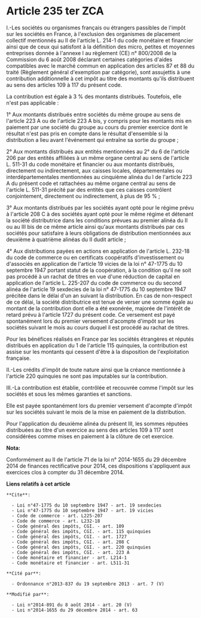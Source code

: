 # Article 235 ter ZCA

I.-Les sociétés ou organismes français ou étrangers passibles de l'impôt sur les sociétés en France, à l'exclusion des
organismes de placement collectif mentionnés au II de l'article L. 214-1 du code monétaire et financier ainsi que de ceux qui
satisfont à la définition des micro, petites et moyennes entreprises donnée à l'annexe I au règlement (CE) n° 800/2008 de la
Commission du 6 août 2008 déclarant certaines catégories d'aides compatibles avec le marché commun en application des
articles 87 et 88 du traité (Règlement général d'exemption par catégorie), sont assujettis à une contribution additionnelle à
cet impôt au titre des montants qu'ils distribuent au sens des articles 109 à 117 du présent code. 

La contribution est égale à 3 % des montants distribués. Toutefois, elle n'est pas applicable : 

1° Aux montants distribués entre sociétés du même groupe au sens de l'article 223 A ou de l'article 223 A bis, y compris pour
les montants mis en paiement par une société du groupe au cours du premier exercice dont le résultat n'est pas pris en compte
dans le résultat d'ensemble si la distribution a lieu avant l'événement qui entraîne sa sortie du groupe ; 

2° Aux montants distribués aux entités mentionnées au 2° du 6 de l'article 206 par des entités affiliées à un même organe
central au sens de l'article L. 511-31 du code monétaire et financier ou aux montants distribués, directement ou
indirectement, aux caisses locales, départementales ou interdépartementales mentionnées au cinquième alinéa du I de l'article
223 A du présent code et rattachées au même organe central au sens de l'article L. 511-31 précité par des entités que ces
caisses contrôlent conjointement, directement ou indirectement, à plus de 95 % ; 

3° Aux montants distribués par les sociétés ayant opté pour le régime prévu à l'article 208 C à des sociétés ayant opté pour
le même régime et détenant la société distributrice dans les conditions prévues au premier alinéa du II ou au III bis de ce
même article ainsi qu'aux montants distribués par ces sociétés pour satisfaire à leurs obligations de distribution
mentionnées aux deuxième à quatrième alinéas du II dudit article ; 

4° Aux distributions payées en actions en application de l'article L. 232-18 du code de commerce ou en certificats
coopératifs d'investissement ou d'associés en application de l'article 19 vicies de la loi n° 47-1775 du 10 septembre 1947
portant statut de la coopération, à la condition qu'il ne soit pas procédé à un rachat de titres en vue d'une réduction de
capital en application de l'article L. 225-207 du code de commerce ou du second alinéa de l'article 19 sexdecies de la loi n°
47-1775 du 10 septembre 1947 précitée dans le délai d'un an suivant la distribution. En cas de non-respect de ce délai, la
société distributrice est tenue de verser une somme égale au montant de la contribution dont elle a été exonérée, majorée de
l'intérêt de retard prévu à l'article 1727 du présent code. Ce versement est payé spontanément lors du premier versement
d'acompte d'impôt sur les sociétés suivant le mois au cours duquel il est procédé au rachat de titres. 

Pour les bénéfices réalisés en France par les sociétés étrangères et réputés distribués en application du 1 de l'article 115
quinquies, la contribution est assise sur les montants qui cessent d'être à la disposition de l'exploitation française. 

II.-Les crédits d'impôt de toute nature ainsi que la créance mentionnée à l'article 220 quinquies ne sont pas imputables sur
la contribution. 

III.-La contribution est établie, contrôlée et recouvrée comme l'impôt sur les sociétés et sous les mêmes garanties et
sanctions. 

Elle est payée spontanément lors du premier versement d'acompte d'impôt sur les sociétés suivant le mois de la mise en
paiement de la distribution. 

Pour l'application du deuxième alinéa du présent III, les sommes réputées distribuées au titre d'un exercice au sens des
articles 109 à 117 sont considérées comme mises en paiement à la clôture de cet exercice.

**Nota:**

Conformément au II de l'article 71 de la loi n° 2014-1655 du 29 décembre 2014 de finances rectificative pour 2014, ces
dispositions s'appliquent aux exercices clos à compter du 31 décembre 2014.

**Liens relatifs à cet article**

	**Cite**:

	  - Loi n°47-1775 du 10 septembre 1947 - art. 19 sexdecies
	  - Loi n°47-1775 du 10 septembre 1947 - art. 19 vicies
	  - Code de commerce - art. L225-207
	  - Code de commerce - art. L232-18
	  - Code général des impôts, CGI. - art. 109
	  - Code général des impôts, CGI. - art. 115 quinquies
	  - Code général des impôts, CGI. - art. 1727
	  - Code général des impôts, CGI. - art. 208 C
	  - Code général des impôts, CGI. - art. 220 quinquies
	  - Code général des impôts, CGI. - art. 223 A
	  - Code monétaire et financier - art. L214-1
	  - Code monétaire et financier - art. L511-31

	**Cité par**:

	  - Ordonnance n°2013-837 du 19 septembre 2013 - art. 7 (V)

	**Modifié par**:

	  - Loi n°2014-891 du 8 août 2014 - art. 20 (V)
	  - Loi n°2014-1655 du 29 décembre 2014 - art. 63
